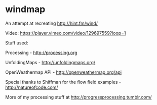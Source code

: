 # windmap

An attempt at recreating http://hint.fm/wind/

Video:
https://player.vimeo.com/video/129697559?loop=1

Stuff used:

Processing - http://processing.org

UnfoldingMaps - http://unfoldingmaps.org/

OpenWeathermap API - http://openweathermap.org/api

Special thanks to Shiffman for the flow field examples - http://natureofcode.com/

More of my processing stuff at http://progressprocessing.tumblr.com/

